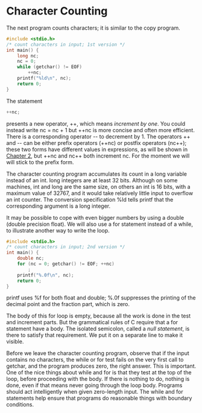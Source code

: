 # Character Counting

The next program counts characters; it is similar to the copy program.

```c
#include <stdio.h> 
/* count characters in input; 1st version */ 
int main() { 
    long nc; 
    nc = 0; 
    while (getchar() != EOF) 
        ++nc; 
    printf("%ld\n", nc); 
    return 0;
}
```

The statement

```c
++nc;
```

presents a new operator, ++, which means *increment by one*. You could instead write nc = nc + 1 but ++nc is more concise and often more efficient. There is a corresponding operator -- to decrement by 1. The operators ++ and -- can be either prefix operators (++nc) or postfix operators (nc++); these two forms have different values in expressions, as will be shown in [Chapter 2](), but ++nc and nc++ both increment nc. For the moment we will will stick to the prefix form.

The character counting program accumulates its count in a long variable instead of an int. long integers are at least 32 bits. Although on some machines, int and long are the same size, on others an int is 16 bits, with a maximum value of 32767, and it would take relatively little input to overflow an int counter. The conversion specification %ld tells printf that the corresponding argument is a long integer.

It may be possible to cope with even bigger numbers by using a double (double precision float). We will also use a for statement instead of a while, to illustrate another way to write the loop.

```c
#include <stdio.h> 
/* count characters in input; 2nd version */ 
int main() { 
    double nc; 
    for (nc = 0; getchar() != EOF; ++nc)
        ; 
    printf("%.0f\n", nc); 
    return 0;
}
```
printf uses %f for both float and double; %.0f suppresses the printing of the decimal point and the fraction part, which is zero.

The body of this for loop is empty, because all the work is done in the test and increment parts. But the grammatical rules of C require that a for statement have a body. The isolated semicolon, called a *null statement*, is there to satisfy that requirement. We put it on a separate line to make it visible.

Before we leave the character counting program, observe that if the input contains no characters, the while or for test fails on the very first call to getchar, and the program produces zero, the right answer. This is important. One of the nice things about while and for is that they test at the top of the loop, before proceeding with the body. If there is nothing to do, nothing is done, even if that means never going through the loop body. Programs should act intelligently when given zero-length input. The while and for statements help ensure that programs do reasonable things with boundary conditions.


